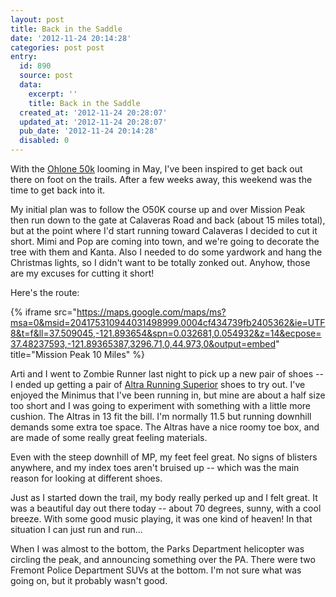 ```yaml
---
layout: post
title: Back in the Saddle
date: '2012-11-24 20:14:28'
categories: post post
entry:
  id: 890
  source: post
  data:
    excerpt: ''
    title: Back in the Saddle
  created_at: '2012-11-24 20:28:07'
  updated_at: '2012-11-24 20:28:07'
  pub_date: '2012-11-24 20:14:28'
  disabled: 0
---
```


With the [Ohlone 50k](http://ohlone50k.com) looming in May, I've been inspired to get back out there on foot on the trails. After a few weeks away, this weekend was the time to get back into it.

My initial plan was to follow the O50K course up and over Mission Peak then run down to the gate at Calaveras Road and back (about 15 miles total), but at the point where I'd start running toward Calaveras I decided to cut it short. Mimi and Pop are coming into town, and we're going to decorate the tree with them and Kanta. Also I needed to do some yardwork and hang the Christmas lights, so I didn't want to be totally zonked out. Anyhow, those are my excuses for cutting it short!

Here's the route:

{% iframe src="https://maps.google.com/maps/ms?msa=0&msid=204175310944031498999.0004cf434739fb2405362&ie=UTF8&t=f&ll=37.509045,-121.893654&spn=0.032681,0.054932&z=14&ecpose=37.48237593,-121.89365387,3296.71,0,44.973,0&output=embed" title="Mission Peak 10 Miles" %}

Arti and I went to Zombie Runner last night to pick up a new pair of shoes -- I ended up getting a pair of [Altra Running Superior](http://www.zombierunner.com/store/brands/altra_running/product4349.html) shoes to try out. I've enjoyed the Minimus that I've been running in, but mine are about a half size too short and I was going to experiment with something with a little more cushion. The Altras in 13 fit the bill. I'm normally 11.5 but running downhill demands some extra toe space. The Altras have a nice roomy toe box, and are made of some really great feeling materials.

Even with the steep downhill of MP, my feet feel great. No signs of blisters anywhere, and my index toes aren't bruised up -- which was the main reason for looking at different shoes.

Just as I started down the trail, my body really perked up and I felt great. It was a beautiful day out there today -- about 70 degrees, sunny, with a cool breeze. With some good music playing, it was one kind of heaven! In that situation I can just run and run...

When I was almost to the bottom, the Parks Department helicopter was circling the peak, and announcing something over the PA. There were two Fremont Police Department SUVs at the bottom. I'm not sure what was going on, but it probably wasn't good.
